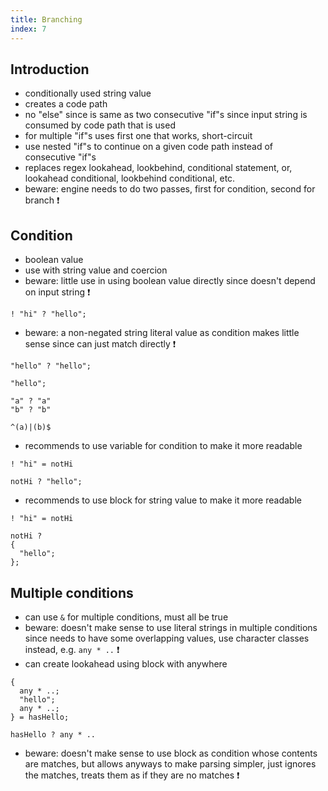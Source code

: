 ```yaml
---
title: Branching
index: 7
---
```


## Introduction

- conditionally used string value
- creates a code path
- no "else" since is same as two consecutive "if"s since input string is consumed by code path that is used
- for multiple "if"s uses first one that works, short-circuit
- use nested "if"s to continue on a given code path instead of consecutive "if"s
- replaces regex lookahead, lookbehind, conditional statement, or, lookahead conditional, lookbehind conditional, etc.
- beware: engine needs to do two passes, first for condition, second for branch ❗️



## Condition

- boolean value
- use with string value and coercion
- beware: little use in using boolean value directly since doesn't depend on input string ❗️

```
! "hi" ? "hello";
```

- beware: a non-negated string literal value as condition makes little sense since can just match directly ❗️

```
"hello" ? "hello";
```

```
"hello";
```

```
"a" ? "a"
"b" ? "b"
```

```
^(a)|(b)$
```

- recommends to use variable for condition to make it more readable

```
! "hi" = notHi

notHi ? "hello";
```

- recommends to use block for string value to make it more readable

```
! "hi" = notHi

notHi ?
{
  "hello";
};
```



## Multiple conditions

- can use `&` for multiple conditions, must all be true
- beware: doesn't make sense to use literal strings in multiple conditions since needs to have some overlapping values, use character classes instead, e.g. `any * ..` ❗️
- can create lookahead using block with anywhere

```
{
  any * ..;
  "hello";
  any * ..;
} = hasHello;

hasHello ? any * ..
```

- beware: doesn't make sense to use block as condition whose contents are matches, but allows anyways to make parsing simpler, just ignores the matches, treats them as if they are no matches ❗️